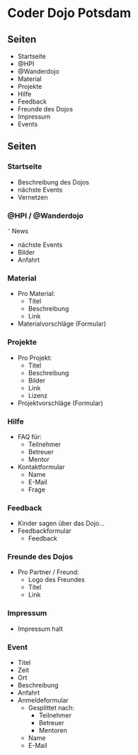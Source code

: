 # Coder Dojo Potsdam

## Seiten
- Startseite
- @HPI
- @Wanderdojo
- Material
- Projekte
- Hilfe
- Feedback
- Freunde des Dojos
- Impressum
- Events

## Seiten

### Startseite
- Beschreibung des Dojos
- nächste Events
- Vernetzen

### @HPI / @Wanderdojo
⁻ News
- nächste Events
- Bilder
- Anfahrt

### Material
- Pro Material:
	- Titel
	- Beschreibung
	- Link
- Materialvorschläge (Formular)

### Projekte
- Pro Projekt:
	- Titel
	- Beschreibung
	- Bilder
	- Link
	- Lizenz
- Projektvorschläge (Formular)

### Hilfe
- FAQ für:
	- Teilnehmer
	- Betreuer
	- Mentor
- Kontaktformular
	- Name
	- E-Mail
	- Frage

### Feedback
- Kinder sagen über das Dojo...
- Feedbackformular
	- Feedback

### Freunde des Dojos
- Pro Partner / Freund:
	- Logo des Freundes
	- Titel
	- Link

### Impressum
- Impressum halt

### Event
- Titel
- Zeit
- Ort
- Beschreibung
- Anfahrt
- Anmeldeformular
	- Gesplittet nach:
		- Teilnehmer
		- Betreuer
		- Mentoren
	- Name
	- E-Mail